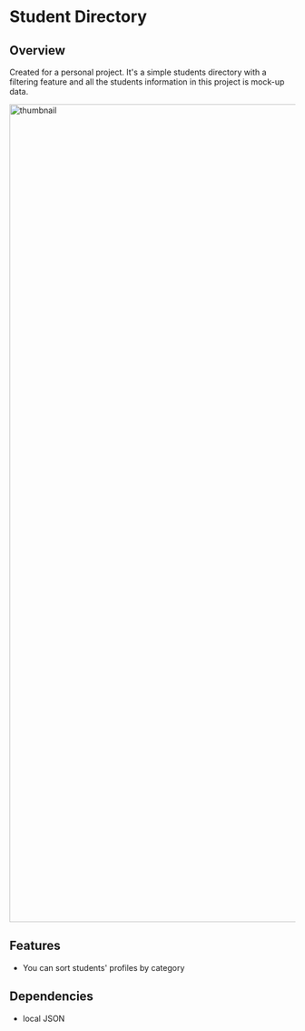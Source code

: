 # Student Directory
## Overview
Created for a personal project. 
It's a simple students directory with a filtering feature and all the students information in this project is mock-up data. 

<img width="1438" alt="thumbnail" src="https://user-images.githubusercontent.com/47381555/105510391-ef90bf00-5d11-11eb-83b5-ec10acfa8928.png">

## Features
- You can sort students' profiles by category

## Dependencies
- local JSON
